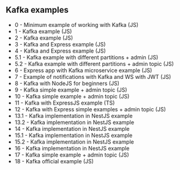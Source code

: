 ## Kafka examples

- 0 - Minimum example of working with Kafka (JS)
- 1 - Kafka example (JS)
- 2 - Kafka example (JS)
- 3 - Kafka and Express example (JS)
- 4 - Kafka and Express example (JS)
- 5.1 - Kafka example with different partitions + admin (JS)
- 5.2 - Kafka example with different partitions + admin topic (JS)
- 6 - Express app with Kafka microservice example (JS)
- 7 - Example of notifications with Kafka and WS with JWT (JS)
- 8 - Kafka with NodeJS for beginners (JS)
- 9 - Kafka simple example + admin topic (JS)
- 10 - Kafka simple example + admin topic (JS)
- 11 - Kafka with ExpressJS example (TS)
- 12 - Kafka with Express simple examples + admin topic (JS)
- 13.1 - Kafka implementation in NestJS example
- 13.2 - Kafka implementation in NestJS example
- 14 - Kafka implementation in NestJS example
- 15.1 - Kafka implementation in NestJS example
- 15.2 - Kafka implementation in NestJS example
- 16 - Kafka implementation in NestJS example
- 17 - Kafka simple example + admin topic (JS)
- 18 - Kafka official example (JS)
